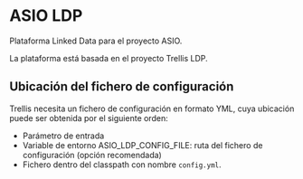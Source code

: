 # ASIO LDP

Plataforma Linked Data para el proyecto ASIO. 

La plataforma está basada en el proyecto Trellis LDP.

## Ubicación del fichero de configuración

Trellis necesita un fichero de configuración en formato YML, cuya ubicación puede ser obtenida por el siguiente orden:

- Parámetro de entrada
- Variable de entorno ASIO_LDP_CONFIG_FILE: ruta del fichero de configuración (opción recomendada)
- Fichero dentro del classpath con nombre `config.yml`.
